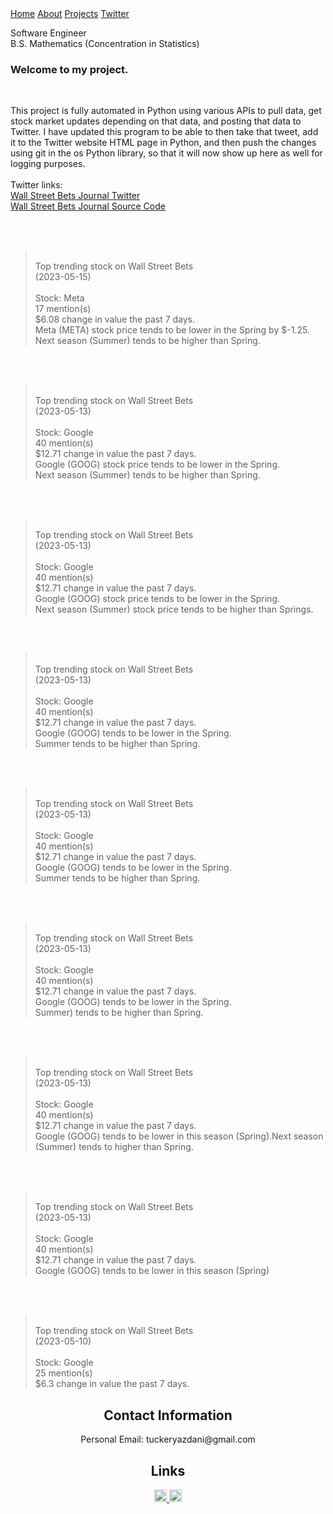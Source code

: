 <html>
<link href="main.css" rel="stylesheet">
<div class="topnav"> 
  <a href="https://tuckeryazdani.github.io/">Home</a>
  <a href="about.html">About</a>
  <a href="projects.html">Projects</a>
  <a class="active" href="twitter.html">Twitter</a>
  </div>
  <div id='1'>
  </div>
<head>
  <div align="left">
    <p class="bio">
      Software Engineer <br>
      B.S. Mathematics (Concentration in Statistics)<br>
    </p>
  </div>
  <h3>
Welcome to my project.<br>
  </h3>
<br>
  <p>
This project is fully automated in Python using various APIs to pull data, get stock market updates depending on that data, and posting that data to Twitter.
I have updated this program to be able to then take that tweet, add it to the Twitter website HTML page in Python, and then push the changes using git in the os Python library, so that it will now show up here as well for logging purposes.<br>
<br>
Twitter links: <br>
  <a href="https://twitter.com/WSB_Journal" target="_blank"> Wall Street Bets Journal Twitter</a><br>
  <a href="https://github.com/tuckeryazdani/wsb_journal"> Wall Street Bets Journal Source Code </a>
<br>
<p>
<body>

<br><br> <blockquote class="twitter-tweet"><br>Top trending stock on Wall Street Bets<br>(2023-05-15)<br><br>Stock: Meta<br>17 mention(s) <br>$6.08 change in value the past 7 days.<br>Meta (META) stock price tends to be lower in the Spring by $-1.25.<br>Next season (Summer) tends to be higher than Spring.<br></blockquote>

<br><br> <blockquote class="twitter-tweet"><br>Top trending stock on Wall Street Bets<br>(2023-05-13)<br><br>Stock: Google<br>40 mention(s) <br>$12.71 change in value the past 7 days.<br>Google (GOOG) stock price tends to be lower in the Spring.<br>Next season (Summer) tends to be higher than Spring.<br></blockquote>

<br><br> <blockquote class="twitter-tweet"><br>Top trending stock on Wall Street Bets<br>(2023-05-13)<br><br>Stock: Google<br>40 mention(s) <br>$12.71 change in value the past 7 days.<br>Google (GOOG) stock price tends to be lower in the Spring.<br>Next season (Summer) stock price tends to be higher than Springs.<br></blockquote>

<br><br> <blockquote class="twitter-tweet"><br>Top trending stock on Wall Street Bets<br>(2023-05-13)<br><br>Stock: Google<br>40 mention(s) <br>$12.71 change in value the past 7 days.<br>Google (GOOG) tends to be lower in the Spring.<br>Summer tends to be higher than Spring.<br></blockquote>

<br><br> <blockquote class="twitter-tweet"><br>Top trending stock on Wall Street Bets<br>(2023-05-13)<br><br>Stock: Google<br>40 mention(s) <br>$12.71 change in value the past 7 days.<br>Google (GOOG) tends to be lower in the Spring.<br>Summer tends to be higher than Spring.<br></blockquote>

<br><br> <blockquote class="twitter-tweet"><br>Top trending stock on Wall Street Bets<br>(2023-05-13)<br><br>Stock: Google<br>40 mention(s) <br>$12.71 change in value the past 7 days.<br>Google (GOOG) tends to be lower in the Spring.<br>Summer) tends to be higher than Spring.<br></blockquote>

<br><br> <blockquote class="twitter-tweet"><br>Top trending stock on Wall Street Bets<br>(2023-05-13)<br><br>Stock: Google<br>40 mention(s) <br>$12.71 change in value the past 7 days.<br>Google (GOOG) tends to be lower in this season (Spring).Next season (Summer) tends to higher than Spring.<br></blockquote>

<br><br> <blockquote class="twitter-tweet"><br>Top trending stock on Wall Street Bets<br>(2023-05-13)<br><br>Stock: Google<br>40 mention(s) <br>$12.71 change in value the past 7 days.<br>Google (GOOG) tends to be lower in this season (Spring)<br></blockquote>

<br><br> <blockquote class="twitter-tweet"><br>    Top trending stock on Wall Street Bets<br>    (2023-05-10)<br><br>    Stock: Google<br>    25 mention(s) <br>    $6.3 change in value the past 7 days.<br>        </blockquote>

  </body>
  <center>
  <h2> Contact Information </h2>
  <p>
  Personal Email: tuckeryazdani@gmail.com<br>
  </p>
  <h2> Links </h2>
  <a href="https://www.linkedin.com/in/tuckeryazdani/" target="_blank"><img src="https://user-images.githubusercontent.com/84822334/148589136-9acd742f-e004-4d54-b1b4-181f8bc7dc98.png" class="social" width="20" height="20" title="LinkedIn">
  </a><a href="https://github.com/tuckeryazdani/" target="_blank"><img src="https://user-images.githubusercontent.com/84822334/148658020-ae86cfb7-f259-4503-93fc-156a168d2a9d.png" class="social" width="20" height="20" title="GitHub"></a>
  </center>
</html>
